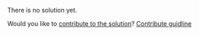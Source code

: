 
There is no solution yet.

Would you like to [contribute to the solution](https://github.com/BFEdev/BFE.dev-solutions/blob/main/problem/implement-basic-throttle_en.md)? [Contribute guidline](https://github.com/BFEdev/BFE.dev-solutions#how-to-contribute)
